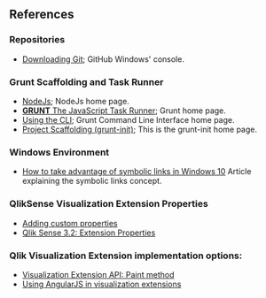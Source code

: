 ## References

### Repositories
* [Downloading Git](https://git-scm.com/download/win); GitHub Windows' console.

### Grunt Scaffolding and Task Runner

* [NodeJs](https://nodejs.org/en/); NodeJs home page.
* [**GRUNT** The JavaScript Task Runner](https://gruntjs.com/); Grunt home page.
* [Using the CLI](https://gruntjs.com/using-the-cli); Grunt Command Line Interface home page.
* [Project Scaffolding (grunt-init)](https://gruntjs.com/project-scaffolding); This is the grunt-init home page.

### Windows Environment

* [How to take advantage of symbolic links in Windows 10](https://www.techrepublic.com/article/how-to-take-advantage-of-symbolic-links-in-window-10/) Article explaining the symbolic links concept.

### QlikSense Visualization Extension Properties

* [Adding custom properties](https://help.qlik.com/en-US/sense-developer/June2020/Subsystems/Extensions/Content/Sense_Extensions/extensions-add-custom-properties.htm#:~:text=You%20can%20define%20custom%20properties,values%20in%20the%20layout%20parameter)
* [Qlik Sense 3.2: Extension Properties](https://community.qlik.com/t5/Qlik-Design-Blog/Qlik-Sense-3-2-Extension-Properties/ba-p/1469632)

### Qlik Visualization Extension implementation options:

* [Visualization Extension API: Paint method](https://help.qlik.com/en-US/sense-developer/September2020/Subsystems/APIs/Content/Sense_ClientAPIs/extensions-api-reference.htm)
* [Using AngularJS in visualization extensions](https://help.qlik.com/en-US/sense-developer/June2020/Subsystems/Extensions/Content/Sense_Extensions/extensions-angular-introduction.htm)